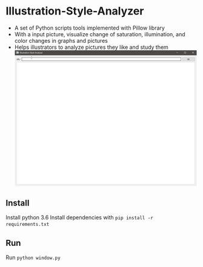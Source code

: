 # Illustration-Style-Analyzer

* A set of Python scripts tools implemented with Pillow library
* With a input picture, visualize change of saturation, illumination, and color changes in graphs and pictures
* Helps illustrators to analyze pictures they like and study them
![Demo](https://github.com/rock9u/Illustration-Style-Analyzer/blob/master/demo/sample.gif)

## Install 
Install python 3.6
Install dependencies with `pip install -r requirements.txt`

## Run
Run `python window.py`